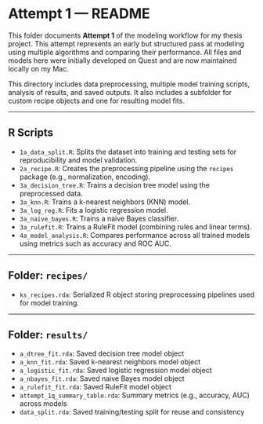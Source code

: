 # Attempt 1 — README

This folder documents **Attempt 1** of the modeling workflow for my thesis project. This attempt represents an early but structured pass at modeling using multiple algorithms and comparing their performance. All files and models here were initially developed on Quest and are now maintained locally on my Mac.

This directory includes data preprocessing, multiple model training scripts, analysis of results, and saved outputs. It also includes a subfolder for custom recipe objects and one for resulting model fits.

---

## R Scripts

- `1a_data_split.R`: Splits the dataset into training and testing sets for reproducibility and model validation.
- `2a_recipe.R`: Creates the preprocessing pipeline using the `recipes` package (e.g., normalization, encoding).
- `3a_decision_tree.R`: Trains a decision tree model using the preprocessed data.
- `3a_knn.R`: Trains a k-nearest neighbors (KNN) model.
- `3a_log_reg.R`: Fits a logistic regression model.
- `3a_naive_bayes.R`: Trains a naive Bayes classifier.
- `3a_rulefit.R`: Trains a RuleFit model (combining rules and linear terms).
- `4a_model_analysis.R`: Compares performance across all trained models using metrics such as accuracy and ROC AUC.

---

## Folder: `recipes/`

- `ks_recipes.rda`: Serialized R object storing preprocessing pipelines used for model training.

---

## Folder: `results/`

- `a_dtree_fit.rda`: Saved decision tree model object
- `a_knn_fit.rda`: Saved k-nearest neighbors model object
- `a_logistic_fit.rda`: Saved logistic regression model object
- `a_nbayes_fit.rda`: Saved naive Bayes model object
- `a_rulefit_fit.rda`: Saved RuleFit model object
- `attempt_1q_summary_table.rda`: Summary metrics (e.g., accuracy, AUC) across models
- `data_split.rda`: Saved training/testing split for reuse and consistency
